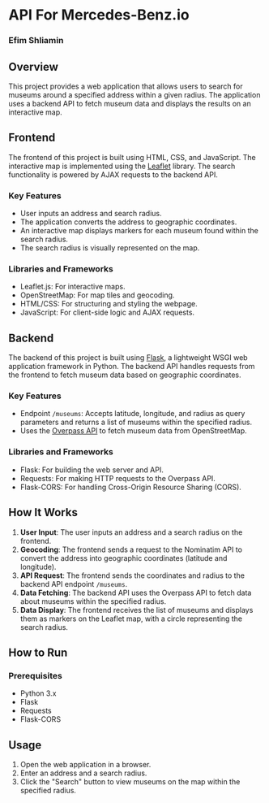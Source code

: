 
# API For Mercedes-Benz.io

### Efim Shliamin

## Overview

This project provides a web application that allows users to search for museums around a specified address within a given radius. The application uses a backend API to fetch museum data and displays the results on an interactive map.

## Frontend

The frontend of this project is built using HTML, CSS, and JavaScript. The interactive map is implemented using the [Leaflet](https://leafletjs.com/) library. The search functionality is powered by AJAX requests to the backend API.

### Key Features
- User inputs an address and search radius.
- The application converts the address to geographic coordinates.
- An interactive map displays markers for each museum found within the search radius.
- The search radius is visually represented on the map.

### Libraries and Frameworks
- Leaflet.js: For interactive maps.
- OpenStreetMap: For map tiles and geocoding.
- HTML/CSS: For structuring and styling the webpage.
- JavaScript: For client-side logic and AJAX requests.

## Backend

The backend of this project is built using [Flask](https://flask.palletsprojects.com/), a lightweight WSGI web application framework in Python. The backend API handles requests from the frontend to fetch museum data based on geographic coordinates.

### Key Features
- Endpoint `/museums`: Accepts latitude, longitude, and radius as query parameters and returns a list of museums within the specified radius.
- Uses the [Overpass API](https://overpass-api.de/) to fetch museum data from OpenStreetMap.

### Libraries and Frameworks
- Flask: For building the web server and API.
- Requests: For making HTTP requests to the Overpass API.
- Flask-CORS: For handling Cross-Origin Resource Sharing (CORS).

## How It Works

1. **User Input**: The user inputs an address and a search radius on the frontend.
2. **Geocoding**: The frontend sends a request to the Nominatim API to convert the address into geographic coordinates (latitude and longitude).
3. **API Request**: The frontend sends the coordinates and radius to the backend API endpoint `/museums`.
4. **Data Fetching**: The backend API uses the Overpass API to fetch data about museums within the specified radius.
5. **Data Display**: The frontend receives the list of museums and displays them as markers on the Leaflet map, with a circle representing the search radius.

## How to Run

### Prerequisites

- Python 3.x
- Flask
- Requests
- Flask-CORS

## Usage

1. Open the web application in a browser.
2. Enter an address and a search radius.
3. Click the "Search" button to view museums on the map within the specified radius.

